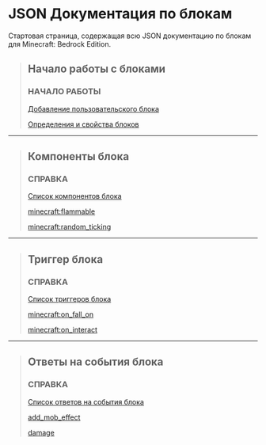 # JSON Документация по блокам 

Стартовая страница, содержащая всю JSON документацию по блокам для Minecraft: Bedrock Edition.

> ## Начало работы с блоками
> 
> ### НАЧАЛО РАБОТЫ
> 
> [Добавление пользовательского блока](../../../Tutorials/Add-On_Pack_Tutorials/Adding_a_Custom_Block.md)
> 
> [Определения и свойства блоков](../../../Others/Block_Definition_Properties.md)

---

> ## Компоненты блока
> 
> ### СПРАВКА
> 
> [Список компонентов блока](Block_Components/Block_Component_List.md)
> 
> [minecraft:flammable](Block_Components/flammable.md)
> 
> [minecraft:random_ticking](Block_Components/random_ticking.md)

---

> ## Триггер блока
> 
> ### СПРАВКА
> 
> [Список триггеров блока](Block_Triggers/Block_Trigger_List.md)
> 
> [minecraft:on_fall_on](Block_Triggers/on_fall_on.md)
> 
> [minecraft:on_interact](Block_Triggers/on_interact.md)

---

> ## Ответы на события блока
> 
> ### СПРАВКА
> 
> [Список ответов на события блока](Block_Event_Responses/Block_Event_Response_List.md)
> 
> [add_mob_effect](Block_Event_Responses/add_mob_effect.md)
> 
> [damage](Block_Event_Responses/damage.md)
